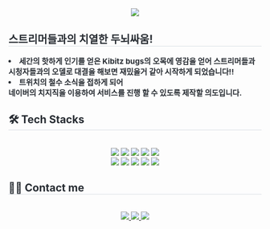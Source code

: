 <div align= "center">
    <img src="https://capsule-render.vercel.app/api?type=soft&color=0:8ff0a2,100:0eb003&height=240&text=Othello%20프로젝트&animation=fadeIn&fontColor=00330d&fontSize=60" />
    </div>
    <div style="text-align: left;"> 
    <h2 style="border-bottom: 1px solid #d8dee4; color: #282d33;"> 스트리머들과의 치열한 두뇌싸움! </h2>  
    <div style="font-weight: 700; font-size: 15px; text-align: left; color: #282d33;"> <li> 세간의 핫하게 인기를 얻은 Kibitz bugs의 오목에 영감을 얻어 스트리머들과 시청자들과의 오델로 대결을 해보면 재밌을거 같아 시작하게 되었습니다!! </li><li> 트위치의 철수 소식을 접하게 되어</li>네이버의 치지직을 이용하여 서비스를 진행 할 수 있도록 제작할 의도입니다. </div> 
    </div>
    <div style="text-align: left;">
    <h2 style="border-bottom: 1px solid #d8dee4; color: #282d33;"> 🛠️ Tech Stacks </h2> <br> 
    <div  align= "center"> <img src="https://img.shields.io/badge/Git-F05032?style=for-the-badge&logo=Git&logoColor=white">
          <img src="https://img.shields.io/badge/Github-181717?style=for-the-badge&logo=Github&logoColor=white">
          <img src="https://img.shields.io/badge/MySQL-4479A1?style=for-the-badge&logo=MySQL&logoColor=white">
          <img src="https://img.shields.io/badge/Prettier-F7B93E?style=for-the-badge&logo=Prettier&logoColor=white">
          <img src="https://img.shields.io/badge/React-61DAFB?style=for-the-badge&logo=React&logoColor=white">
          <br/><img src="https://img.shields.io/badge/Spring Boot-6DB33F?style=for-the-badge&logo=Spring Boot&logoColor=white">
          <img src="https://img.shields.io/badge/Apache Tomcat-F8DC75?style=for-the-badge&logo=Apache Tomcat&logoColor=white">
          <img src="https://img.shields.io/badge/Javascript-F7DF1E?style=for-the-badge&logo=Javascript&logoColor=white">
          <img src="https://img.shields.io/badge/Java-007396?style=for-the-badge&logo=Java&logoColor=white">
          <img src="https://img.shields.io/badge/StyledComponents-DB7093?style=for-the-badge&logo=StyledComponents&logoColor=white">
          <br/></div>
    </div>
    <div style="text-align: left;">
    <h2 style="border-bottom: 1px solid #d8dee4; color: #282d33;"> 🧑‍💻 Contact me </h2> <br> 
    <div align= "center"> <a href=mailto:alsrhs98@gmail.com> <img src="https://img.shields.io/badge/Gmail-EA4335?style=for-the-badge&logo=Gmail&logoColor=white&link=mailto:alsrhs98@gmail.com"> </a>
         <a href=https://gamebang96.tistory.com/> <img src="https://img.shields.io/badge/Tistory-000000?style=for-the-badge&logo=Tistory&logoColor=white&link=https://gamebang96.tistory.com/"> </a>
         <a href=https://www.instagram.com/alsrhs98/> <img src="https://img.shields.io/badge/Instagram-E4405F?style=for-the-badge&logo=Instagram&logoColor=white&link=https://www.instagram.com/alsrhs98/"> </a>
          </div>  <br> 
    <div align= "center">  </div> 
    </div>
    
